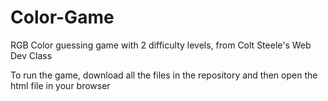 # Color-Game
RGB Color guessing game with 2 difficulty levels, from Colt Steele's Web Dev Class

To run the game, download all the files in the repository and then open the html file in your browser
